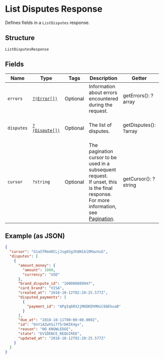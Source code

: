 
# List Disputes Response

Defines fields in a `ListDisputes` response.

## Structure

`ListDisputesResponse`

## Fields

| Name | Type | Tags | Description | Getter | Setter |
|  --- | --- | --- | --- | --- | --- |
| `errors` | [`?(Error[])`](/doc/models/error.md) | Optional | Information about errors encountered during the request. | getErrors(): ?array | setErrors(?array errors): void |
| `disputes` | [`?(Dispute[])`](/doc/models/dispute.md) | Optional | The list of disputes. | getDisputes(): ?array | setDisputes(?array disputes): void |
| `cursor` | `?string` | Optional | The pagination cursor to be used in a subsequent request.<br>If unset, this is the final response. For more information, see [Pagination](https://developer.squareup.com/docs/basics/api101/pagination). | getCursor(): ?string | setCursor(?string cursor): void |

## Example (as JSON)

```json
{
  "cursor": "G1aSTRm48CLjJsg6Sg3hQN1b1OMaoVuG",
  "disputes": [
    {
      "amount_money": {
        "amount": 1000,
        "currency": "USD"
      },
      "brand_dispute_id": "100000809947",
      "card_brand": "VISA",
      "created_at": "2018-10-12T02:20:25.577Z",
      "disputed_payments": [
        {
          "payment_id": "APgIq6RX2jM6DKDhMHiC6QEkuaB"
        }
      ],
      "due_at": "2018-10-11T00:00:00.000Z",
      "id": "OnY1AZwhSi775rbNIK4gv",
      "reason": "NO_KNOWLEDGE",
      "state": "EVIDENCE_REQUIRED",
      "updated_at": "2018-10-12T02:20:25.577Z"
    }
  ]
}
```

